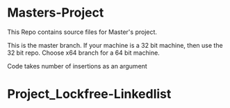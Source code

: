 # Masters-Project
This Repo contains source files for Master's project.

This is the master branch.
If your machine is a 32 bit machine, then use the 32 bit repo. Choose x64 branch for a 64 bit machine.

Code takes number of insertions as an argument

# Project_Lockfree-Linkedlist
